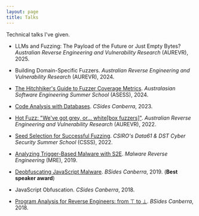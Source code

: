 ```yaml
---
layout: page
title: Talks
---
```


Technical talks I've given.

* LLMs and Fuzzing: The Payload of the Future or Just Empty Bytes?
_Australian Reverse Engineering and Vulnerability Research_ (AUREVR), 2025.

* Building Domain-Specific Fuzzers.
_Australian Reverse Engineering and Vulnerability Research_ (AUREVR), 2024.

* [The Hitchhiker's Guide to Fuzzer Coverage Metrics](/assets/talks/2024-asess.pdf).
_Australasian Software Engineering Summer School_ (ASESS), 2024.

* [Code Analysis with Databases](/assets/talks/2023-csides.pdf).
_CSides Canberra_, 2023.

* [Hot Fuzz: "We've got grey, or... white\[box fuzzers\]"](/assets/talks/2022-aurevr.pdf).
_Australian Reverse Engineering and Vulnerability Research_ (AUREVR), 2022.

* [Seed Selection for Successful Fuzzing](/assets/talks/2022-csss.pdf).
_CSIRO's Data61 & DST Cyber Security Summer School_ (CSSS), 2022.

* [Analyzing Trigger-Based Malware with S2E](/assets/talks/2019-mre.pdf).
_Malware Reverse Engineering_ (MRE), 2019.

* [Deobfuscating JavaScript Malware](/assets/talks/2019-bsides.pdf).
_BSides Canberra_, 2019.
(**Best speaker award**)

* JavaScript Obfuscation.
_CSides Canberra_, 2018.

* [Program Analysis for Reverse Engineers: from ⊤ to ⊥](/assets/talks/2018-bsides.pdf).
_BSides Canberra_, 2018.
